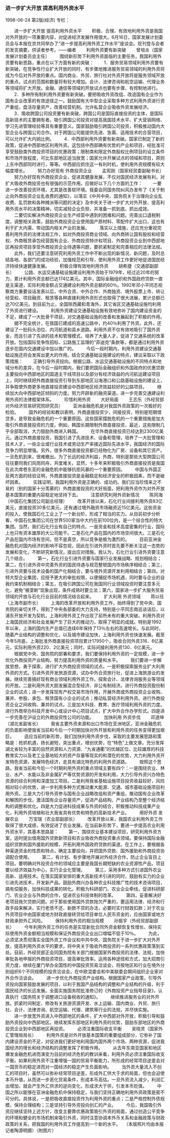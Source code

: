 ### 进一步扩大开放  提高利用外资水平

1998-06-24
第2版(经济)
专栏：

　　进一步扩大开放  提高利用外资水平
　　积极、合理、有效地利用外资是我国对外开放的一项重要内容，对促进经济发展作用很大。6月16日，国家发展计划委员会与本报在京共同举办了“进一步提高利用外资工作水平”座谈会。现刊登与会者的发言摘要，供读者参考。——编者
　　利用外资要有新突破
　　曾培炎（国家发展计划委员会主任）
　　围绕新形势下利用外资面临的主要任务，我国利用外资要有新思路，重点在以下方面有新的突破：
　　1．服务贸易领域利用外资要有新突破。在竞争性行业扩大开放的同时，有步骤地推进服务贸易领域的利用外资将成为今后对外开放的重点。国内商业、外贸、旅行社对外资开放将是服务领域开放的重点，试点的范围和数量将有较大增加。会计、法律咨询和航空运输、代理业务等领域将扩大开放。金融、通信等领域的开放试点也要有步骤、有控制地进行。
　　2．多种所有制利用外资要有新突破。要把吸收外资改组、改造国有企业作为国有企业改革的有效途径之一。鼓励国有大中型企业采取多种方式利用外资进行资产重组，盘活存量资产，改善经营机制。允许私营企业吸收外资发展经济。
　　3．吸收跨国公司投资要有新突破。跨国公司是国际直接投资的主体，是国际高新技术的主要拥有者。吸引跨国公司投资对提高我国技术水平、扩大营销网络、学习先进管理经验等具有重要意义。国家鼓励吸引跨国公司投资，积极推动国内大型企业与跨国公司合作。对于跨国公司能提供先进、急需、适用技术的合营项目，可以允许扩大内销比例。
　　4．中西部利用外资要有新突破。国家已制定了新的政策，促进中西部地区利用外资。这包括中西部确有优势的产业和项目，经批准可享受鼓励类外商投资项目的优惠政策；限制类和限定外商股权比例项目的设立条件和市场开放程度，可比东部地区适当放宽；国家允许开展试点的领域和项目，原则上东中西部同时进行，等等。中西部应抓住这一有利时机，使利用外资规模有较大幅度增长。
　　努力办好现有  外商投资企业
　　孟宪刚（国家经贸委副秘书长）
　　努力办好现有外商投资企业，促进其健康发展，不仅对国民经济发展有利，对扩大吸收外商投资也有很强的示范作用。应做好以下几个方面的工作：
　　一要进一步改善投资环境，尤其是改善软环境。我委会同国务院纠风办发布了《关于制止向外商投资企业乱收费的通知》，以落实《中共中央、国务院关于治理向企业乱收费、乱罚款和各种摊派等问题的决定》及中央关于进一步扩大对外开放、提高利用外资水平的决策精神，切实减轻企业负担，并准备一抓到底、抓出成效。
　　二要切实解决外商投资企业生产经营中遇到的困难和问题。完善出口退税制度，调整相关政策，鼓励外商投资企业使用国产原材料、零配件扩大出口，这也有利于扩大内需、带动国内相关产业的发展。
　　落实以上措施，还应充分重视完善利用外资的法律法规工作，如对外商投资商业领域、向外商转让国有股权和经营权、外商租赁承包经营国有企业、外商投资特许权项目、外商投资企业到中西部地区再投资项目享受外商投资企业待遇等问题，要抓紧制定和完善相应的法律法规。
　　此外，我们还要注意研究利用外资工作中不断出现的新情况、新问题，及时总结各地、各部门的成功经验，加强规范和引导，使利用外资工作更好地促进国民经济持续快速健康发展。
　　积极合理有效地利用外资
　　胡希捷（交通部副部长）
　　公路、水运交通基础设施建设利用外资始于1979年，经过近20年的努力，累计利用外资总额已达174亿美元。其中，国际金融组织和外国政府贷款一直是主渠道，实际利用金额占交通建设利用外资总额的60％。1992年邓小平同志视察南方重要谈话发表以后，中外合资、中外合作、外商独资、境外股票上市、转让经营权、项目融资、租赁等各种直接利用外资形式也取得了很大进展，累计总额已达70亿美元。到目前为止，全国除西藏和青海外，其它省区交通基础设施均利用了外资进行建设。
　　利用外资建设交通基础设施有效地弥补了国内建设资金的不足，建成了一大批骨干项目，对交通基础设施的改善和发展起到了积极的作用。
　　据不完全统计，在我国已建成的高速公路中，约40％利用了外资。此外，还建设了一批码头泊位、内河航道和县乡道路。利用外资不仅有效地吸引了国外资金，而且引进了先进的技术和管理模式，培养了大量人才，促进了交通系统的改革开放。包括国际竞争性招标、公路施工监理的“菲迪克”条款等，都是通过利用外资逐步在国内交通建设中加以推广的。
　　今后一段时期内，利用外资建设交通基础设施还将会发挥出更大的作用。结合交通基础设施建设的特点，建议采取以下政策措施：
　　正确引导外资投向。根据公路、水运交通基础设施的不同特点和地域分布的差异，在今后一段时期内，我们要把国际金融组织和外国政府的优惠贷款主要投向中西部地区的国道主干线项目以及部分有经济效益的内河航运建设项目上，同时继续把外商直接投资引导到东部地区沿海港口和公路基础设施的建设上，并争取使外商更多地直接投资建设中西部地区经济效益较好的公路项目。
　　继续加大向中西部地区倾斜的力度。努力开辟新的融资渠道。进一步完善交通建设利用外资的法律框架体系。
　　珍惜利用外资
　　大好局面
　　王志乐（外经贸部对外经济贸易研究院研究员）
　　亚洲金融危机是对我国外资政策的一次极好的检验。
　　国外的经验和教训表明，外商直接投资少，间接投资，特别是短期借贷多，是导致金融危机的一个重要原因。这些国家摆脱危机的一个重要措施是加大吸引外商直接投资的力度。例如，韩国长期限制外商直接投资，最近，这些限制几乎全部取消，大力鼓励外商进入韩国。
　　在华外商直接投资已经达到2300亿美元。通过外商直接投资，我国引进了先进技术、设备和管理，培养了一大批管理和技术人才，一些企业或行业技术或劳动生产率接近国际先进水平，我国经济的国际竞争力明显增强。另外，很多外商直接投资都已经物化为厂房、设备和其它资产。一旦危机到来，很难撤出。为了长远的经济利益，外商，特别是那些大型跨国公司往往要同我们风雨同舟，共度难关。显然，十多年来积极吸引外商直接投资是我国在此次席卷东亚的金融危机中能够抗拒风暴的一个重要原因。
　　中国与外国正反两方面的经验证明，外商直接投资是金融稳定和经济安全的积极因素，而不是破坏因素。
　　实践证明，我国利用外资是正确的、成功的。我们应当珍惜来之不易的（别的国家十分羡慕的）外商直接投资的大好局面，把利用外资作为对外开放基本国策的重要内容稳定地坚持下去。
　　注意研究利用外资新情况
　　陈同海（中国石化集团公司副总经理）
　　改革开放以来，石化行业间接利用外资83亿美元，直接投资30多亿美元，还有通过境外融资市场融资近15亿美元。这些资金的投入，使我国石化工业上了一个新台阶，形成了相当的实力。从目前初步分析看，中国石化集团公司在世界500家当中大约在前100位内，是一个综合性的特大集团。当然，我们石化行业有自己的特点。一是资金和技术高度密集的行业，国际上也只有资本雄厚的大公司能干。二是石化产品在国内的市场空间很大。三是石化产品在国内市场有空间，但不是真空，所以竞争是极为激烈的。
　　目前亚洲金融危机对国内经济的影响不容忽视，因此在引进外资时首先要不断关注这一态势的发展和变化，不断研究新情况，提出应对措施。我认为，石化行业引进外资要注意几个结合。
　　第一，石化行业引进外资要与国家行业发展战略、规划相结合；第二，在引进外资中完善外资的国民待遇与规范整顿国内市场秩序相结合；第三，引进外资要与技术设备的国产化相结合，要与境外资源开发利用相结合；第四，对特大型企业集团，应授予更大的审批权限，以便捕捉市场机遇，同时要与企业的自我约束机制相结合；第五，在吸引跨国公司在我国同行业领域投资时要注意多元化，避免“被垄断”现象出现，条件成熟时要立法；第六，国家进一步扩大服务贸易领域的开放与石化行业目前的情况结合起来。
　　扩大利用  外资领域
　　蒋以任（上海市副市长）
　　上海的改革开放和利用外资工作，始终得到了党中央、国务院的亲切关怀，得到了中央各部委的大力支持，特别是小平同志南巡谈话后，以浦东开放开发为契机，上海利用外资工作出现了前所未有的重大突破。利用外资对上海国民经济和社会发展产生了巨大的推动力，取得了明显的成就。特别是1992年以来，上海的国内生产总值已连续6年保持了13％左右的高速增长。与此同时，随着产业结构的调整和优化，以及城市建设加快，上海利用外资也快速发展。截至今年5月底，上海批准外商直接投资项目累计17950个，吸收合同外资316．6亿美元，实际利用外资220．2亿美元；同时，实际间接利用外资130．6亿美元。
　　根据党中央、国务院的部署和要求，我们要保持利用外资的一定规模，进一步优化外商投资产业结构，努力提高利用外资的质量和水平。
　　我们要进一步解放思想，勇于探索，进行扩大外商投资领域的试点。一是积极探索服务业扩大利用外资的方式。引进外资开发旅游资源，试办中外合资旅行社，促进上海旅游业的发展。继续完善搞好现有商业领域利用外资工作。探索会计、法律咨询服务业等领域的开放。二是利用外资大胆发展混合型经济、非公有制经济。进行外商投资股份制企业的试点；进一步发挥现有产权交易市场作用，开展外商或外商投资企业收购、兼并、参股、承包、租赁国有小企业的试点；推动私营经济利用外资。进行外商投资企业之间收购、兼并的试点。三是加大科技、教育、医疗领域利用外资的力度。进行外商举办科技开发中心或设计中心项目试点，扩大中外合作办学形式。四是进一步完善在沪设立的外商投资性公司的功能。
　　加快利用  外资步伐
　　邓道坤（湖北省副省长）
　　我省主要外资来源和出口市场在亚洲地区，亚洲金融危机的负面影响使我省当前和今后一个时期加快对外开放和利用外资的任务变得更加艰巨。
　　适应当前的新形势，我们加快利用外资步伐，采取的主要发展思路和策略是：抢抓机遇，扬长避短，突出重点，增创优势，在“特色”上做文章。充分发挥湖北省较为丰富的自然资源和人力资源、“九省通衢”的优越区位、比较雄厚的科技教育实力以及老工业基地较大的资产存量等现实的和潜在的优势，大力利用外资开发特色资源，发展特色经济，走具有湖北特色的利用外资道路。
　　按照这个思路，我省当前和今后一个时期利用外资的重点领域主要有四个：一是围绕农业、林业、水产、水能以及非金属矿产等优势资源的开发和利用，大力引导外资兴办特色资源的综合利用和深度加工项目。二是利用我省基础设施项目投资收益较好，风险相对较小的优势，进一步利用多种方式推动重大能源、交通、城市基础设施项目利用外资。三是大力引导外资参与国有企业战略改组和资产重组，推动国有企业改革和解困的步伐，激活国有企业存量资产，促进产品结构、产业结构乃至整个经济结构的调整和优化。四是大力促进科技成果与外资的结合，积极推动科技成果产业化，利用外资培植和壮大我省具有优势和特色的高新技术产业。
　　用好外资  发展农业
　　万宝瑞（农业部副部长）
　　改革开放以来，我国农业利用外资工作取得了很大成绩，有效促进了农业发展。在当前新形势下，要进一步提高农业利用外资水平，其基本思路是：
　　第一，围绕农业基本建设项目，研究利用外资方案，适时提出借用国外贷款新项目和农业吸收外商投资重点领域。要保持国际金融组织贷款和国外援助的规模，开拓利用外国政府贷款的渠道。在工作上，要根据各种渠道资金的性质和特点，确定主要投向，并把国外贷款、国外援助和外商投资协调配合使用。
　　第二，有计划、有步骤地开展对外经济合作，防止企业盲目上项目。要明确对外投资合作的领域应主要是我国长期短缺的农业资源性产品，项目要以经济效益为中心，实行企业化管理。
　　第三，采用多种方式引进国外农业高新、适用技术。在落实国家安排的重大高新技术引进的同时，鼓励有实力的企业引进先进技术，开发新产品。鼓励外商兴办各种农业科技推广性的技术咨询项目，搞有偿服务，加快科技成果的转化。积极为科研部门、农业企业牵线，促进科研部门、农业企业与外商的合作，促进农业科技体制的改革。
　　第四，妥善解决好老项目拖欠贷款问题。对于那些使用国外贷款拖欠严重的，要运用法律、经济和行政手段来解决，实行老债不还、新款不贷的办法，必要时实行财政扣款；对于农业外资项目中由国家或地方财政直接转贷给项目单位人民币资金的，应由国家或地方财政承担外汇风险。
　　保持利用外资的相当规模
　　孙振宇（外经贸部副部长）
　　今年利用外资工作的任务是实现新批合同外资金额恢复性增长、保持实际使用外资金额相当规模和保证外商投资企业出口增幅不低于10％。
　　为此，必须坚决贯彻落实全国外资工作会议和中共中央、国务院关于进一步扩大对外开放，提高利用外资水平的要求，将中央关于吸收外商投资的一系列优惠政策落到实处。目前，外经贸部正会同国务院有关部门根据国家外商投资的法律、法规，加快审批各地申报的外商投资项目，提高审批效率。运用各种途径和方式，加大招商引资力度，继续在厦门举办全国性的中国投资贸易洽谈会，将按地区和行业在境外分别组织6个不同规模的投资洽谈会，在中欧混委会和中美联委会期间组织企业家对外合作洽谈会。
　　进一步优化外商投资产业结构。根据国家产业政策，引导外资投向国家鼓励发展的项目，以利于我国产品结构的调整和产业结构的升级，利于国民经济的长远发展。全面实施国务院批准修订的《外商投资产业指导目录》，认真执行《国务院关于调整进口设备税收的通知》。
　　继续推进服务业的对外开放。抓紧时间制定、修改有关旅游资源开发、水上运输、国内商业、外贸、旅行社、会计、法律咨询、航空运输、代理、建筑等行业的法规，并尽快实施。
　　进一步放宽外资进入中西部地区的条件，扩大中西部对外开放，积极引导和鼓励外资投向中西部地区。继续发挥东部地区利用外资的优势，鼓励东部地区的外商投资企业到中西部地区再投资。
　　必须注重国际收支平衡
　　吴晓灵（国家外汇管理局局长）
　　利用外资是对外开放基本国策的重要组成部分，它弥补了国内建设资金的不足，对促进我们更好地利用国内国外两个市场、两种资源，促进我国经济的增长和经济结构的调整发挥了积极作用。
　　从去年东南亚国家和地区爆发金融危机进而演变为目前的经济危机的教训来看，利用外资必须注重国际收支平衡。如果利用外资不注重增强一国的贸易平衡能力，所形成的经常项目逆差会对一国货币的稳定进而对一国经济的稳定产生负面影响。
　　当外资大量流入不创汇的项目时，虽然可以弥补经常项目逆差，形成外汇供大于求的局面，但也会迫使本币升值，从而进一步恶化贸易条件，形成本币高估。一旦外资流入减少，利润汇出增加，就会产生外汇供求的逆向变化，形成求大于供，引发本币贬值。
　　中国之所以能够在亚洲金融危机中保持稳定，与我们坚持正确地利用外资政策是密不可分的。具体说，一是把吸收直接投资作为利用外资的重点；二是严格控制外债规模，保持合理结构；三是坚持引导外资投向创汇的产业。
　　今后，我国吸引外资应继续坚持上述方针，改变主要靠优惠政策吸引外资的局面，通过创造公平竞争的环境和健全的市场机制来吸引外资，同时注意协调本外币关系和金融政策与财政政策的关系，把我国的利用外资工作提高到一个新的水平。
　（本版照片均由本报记者陶源明摄）（附图片）
